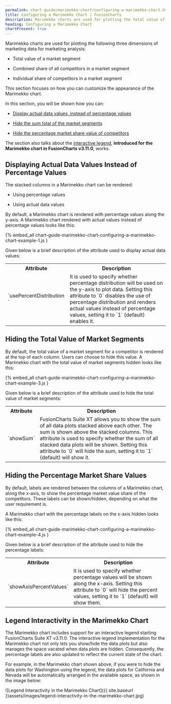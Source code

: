 ```yaml
---
permalink: chart-guide/marimekko-chart/configuring-a-marimekko-chart.html
title: Configuring a Marimekko Chart | FusionCharts
description: Marimekko charts are used for plotting the total value of a market segment, combined share of all competitors in a market segment and individual share of competitors in a market segment.
heading: Configuring a Marimekko Chart
chartPresent: true
---
```


Marimekko charts are used for plotting the following three dimensions of marketing data for marketing analysis:

* Total value of a market segment

* Combined share of all competitors in a market segment

* Individual share of competitors in a market segment

This section focuses on how you can customize the appearance of the Marimekko chart.

In this section, you will be shown how you can:

* <a href="{{ site.baseurl }}chart-guide/marimekko-chart/configuring-a-marimekko-chart.html#displaying-actual-data-values-instead-of-percentage-values">Display actual data values, instead of percentage values</a>

* <a href="{{ site.baseurl }}chart-guide/marimekko-chart/configuring-a-marimekko-chart.html#hiding-the-total-value-of-market-segments">Hide the sum total of the market segments</a>

* <a href="{{ site.baseurl }}chart-guide/marimekko-chart/configuring-a-marimekko-chart.html#hiding-the-percentage-market-share-values">Hide the percentage market share value of competitors</a>

The section also talks about the <a href="{{ site.baseurl }}chart-guide/marimekko-chart/configuring-a-marimekko-chart.html#legend-interactivity-in-the-marimekko-chart">interactive legend</a>, __introduced for the Marimekko chart in FusionCharts v3.11.0__, works.

## Displaying Actual Data Values Instead of Percentage Values

The stacked columns in a Marimekko chart can be rendered:

* Using percentage values

* Using actual data values

By default, a Marimekko chart is rendered with percentage values along the y-axis. A Marimekko chart rendered with actual values instead of percentage values looks like this:

{% embed_all chart-guide-marimekko-chart-configuring-a-marimekko-chart-example-1.js }

Given below is a brief description of the attribute used to display actual data values:

<table>
  <tr>
    <th>Attribute</th>
    <th>Description</th>
  </tr>
  <tr>
    <td>`usePercentDistribution `</td>
    <td>It is used to specify whether percentage distribution will be used on the y-axis to plot data. Setting this attribute to `0` disables the use of percentage distribution and renders actual values instead of percentage values, setting it to `1` (default) enables it.</td>
  </tr>
</table>

## Hiding the Total Value of Market Segments

By default, the total value of a market segment for a competitor is rendered at the top of each column. Users can choose to hide this value. A Marimekko chart with the total value of market segments hidden looks like this:

{% embed_all chart-guide-marimekko-chart-configuring-a-marimekko-chart-example-3.js }

Given below is a brief description of the attribute used to hide the total value of market segments:

<table>
  <tr>
    <th>Attribute</th>
    <th>Description</th>
  </tr>
  <tr>
    <td>`showSum`</td>
    <td>FusionCharts Suite XT allows you to show the sum of all data plots stacked above each other. The sum is shown above the stacked columns. This attribute is used to specify whether the sum of all stacked data plots will be shown. Setting this attribute to `0` will hide the sum, setting it to `1` (default) will show it.</td>
  </tr>
</table>


## Hiding the Percentage Market Share Values

By default, labels are rendered between the columns of a Marimekko chart, along the x-axis, to show the percentage market value share of the competitors. These labels can be shown/hidden, depending on what the user requirement is.

A Marimekko chart with the percentage labels on the x-axis hidden looks like this:

{% embed_all chart-guide-marimekko-chart-configuring-a-marimekko-chart-example-4.js }

Given below is a brief description of the attribute used to hide the percentage labels:

<table>
  <tr>
    <th>Attribute</th>
    <th>Description</th>
  </tr>
  <tr>
    <td>`showAxisPercentValues`</td>
    <td>It is used to specify whether percentage values will be shown along the x-axis. Setting this attribute to `0` will hide the percent values, setting it to `1` (default) will show them.</td>
  </tr>
</table>

## Legend Interactivity in the Marimekko Chart

The Marimekko chart includes support for an interactive legend starting FusionCharts Suite XT v3.11.0. The interactive legend implementation for the Marimekko chart not only lets you show/hide the data plots but also manages the space vacated when data plots are hidden. Consequently, the percentage labels are also updated to reflect the current state of the chart.

For example, in the Marimekko chart shown above, if you were to hide the data plots for Washington using the legend, the data plots for California and Nevada will be automatically arranged in the available space, as shown in the image below:

![Legend Interactivity in the Marimekko Chart]({{ site.baseurl }}assets/images/legend-interactivity-in-the-marimekko-chart.jpg)